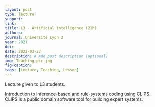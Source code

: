 ```yaml
---
layout: post
type: lecture
support: 
link: 
title: L3 - Artificial intelligence (21h)
authors: 
journal: Université Lyon 2
year: 2021
doi: 
date: 2022-03-27
description: # Add post description (optional)
img: Teaching-pic.jpg
fig-caption: 
tags: [Lecture, Teaching, Lesson]
---
```


Lecture given to L3 students.

Introduction to inference-based and rule-systems coding using <a href='https://en.wikipedia.org/wiki/CLIPS'>CLIPS</a>. 
CLIPS is a public domain software tool for building expert systems.